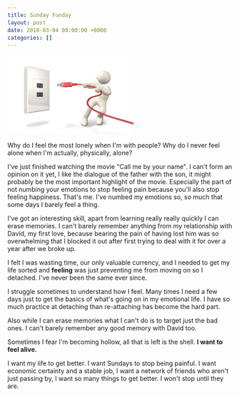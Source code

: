 ```yaml
---
title: Sunday Funday
layout: post
date: 2018-03-04 00:00:00 +0000
categories: []
---
```

![](/uploads/2018/03/05/download.jpg)

Why do I feel the most lonely when I'm with people? Why do I never feel alone when I'm actually, physically, alone? 

I've just finished watching the movie "Call me by your name". I can't form an opinion on it yet, I like the dialogue of the father with the son, it might probably be the most important highlight of the movie. Especially the part of not numbing your emotions to stop feeling pain because you'll also stop feeling happiness. That's me. I've numbed my emotions so, so much that some days I barely feel a thing. 

I've got an interesting skill, apart from learning really really quickly I can erase memories. I can't barely remember anything from my relationship with David, my first love, because bearing the pain of having lost him was so overwhelming that I blocked it out after first trying to deal with it for over a year after we broke up. 

I felt I was wasting time, our only valuable currency, and I needed to get my life sorted and **feeling** was just preventing me from moving on so I detached. I've never been the same ever since. 

I struggle sometimes to understand how I feel. Many times I need a few days just to get the basics of what's going on in my emotional life. I have so much practice at detaching than re-attaching has become the hard part. 

Also while I can erase memories what I can't do is to target just the bad ones. I can't barely remember any good memory with David too. 

Sometimes I fear I'm becoming hollow, all that is left is the shell. **I want to feel alive.** 

I want my life to get better. I want Sundays to stop being painful. I want economic certainty and a stable job, I want a network of friends who aren't just passing by, I want so many things to get better. I won't stop until they are. 